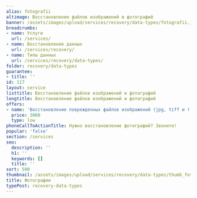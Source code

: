 ```yaml
---
alias: fotografii
altimage: Восстановление файлов изображений и фотографий
banner: /assets/images/upload/services/recovery/data-types/fotografii.jpg
breadcrumbs:
- name: Услуги
  url: /services/
- name: Восстановление данных
  url: /services/recovery/
- name: Типы данных
  url: /services/recovery/data-types/
folder: recovery/data-types
guarantee:
- title: ''
id: 117
layout: service
listtitle: Восстановление файлов изображений и фотографий
longtitle: Восстановление файлов изображений и фотографий
offers:
- name: 'Восстановление поврежденных файлов изображений (jpg, tiff и т.д.) '
  price: 3000
  type: low
phoneCallToActionTitle: Нужно восстановление фотографий? Звоните!
popular: 'false'
section: /services
seo:
  description: ''
  h1: ''
  keywords: []
  title: ''
sort: 500
thumbnail: /assets/images/upload/services/recovery/data-types/thumb_fotografii.jpg
title: Фотографии
typePost: recovery-data-types
---
```

